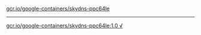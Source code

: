 [gcr.io/google-containers/skydns-ppc64le](https://hub.docker.com/r/anjia0532/skydns-ppc64le/tags/) 

----
[gcr.io/google-containers/skydns-ppc64le:1.0 √](https://hub.docker.com/r/anjia0532/google-containers.skydns-ppc64le/tags/)

